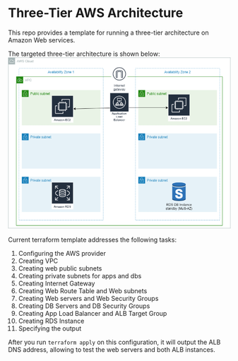 # Three-Tier AWS Architecture

This repo provides a template for running a three-tier architecture on Amazon
Web services. 

The targeted three-tier architecture is shown below:
![Targeted three-tier architecture](https://raw.githubusercontent.com/vsilverman/jenkins-ci/master/terraform/examples/three-tier/docs/images/3-tier.png)

Current terraform template addresses the following tasks:

1. Configuring the AWS provider
2. Creating VPC
3. Creating web public subnets
4. Creating private subnets for apps and dbs
5. Creating Internet Gateway
6. Creating Web Route Table and Web subnets
7. Creating Web servers and Web Security Groups
8. Creating DB Servers and DB Security Groups
9. Creating App Load Balancer and ALB Target Group
10. Creating RDS Instance
11. Specifying the output

After you run `terraform apply` on this configuration, it will
output the ALB DNS address, allowing to test the web servers and
both ALB instances.
